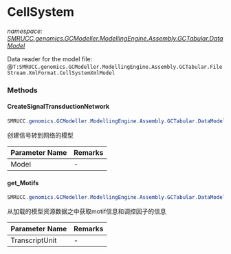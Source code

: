 ﻿# CellSystem
_namespace: [SMRUCC.genomics.GCModeller.ModellingEngine.Assembly.GCTabular.DataModel](./index.md)_

Data reader for the model file: @``T:SMRUCC.genomics.GCModeller.ModellingEngine.Assembly.GCTabular.FileStream.XmlFormat.CellSystemXmlModel``



### Methods

#### CreateSignalTransductionNetwork
```csharp
SMRUCC.genomics.GCModeller.ModellingEngine.Assembly.GCTabular.DataModel.CellSystem.CreateSignalTransductionNetwork(SMRUCC.genomics.GCModeller.Assembly.GCMarkupLanguage.BacterialModel)
```
创建信号转到网络的模型

|Parameter Name|Remarks|
|--------------|-------|
|Model|-|


#### get_Motifs
```csharp
SMRUCC.genomics.GCModeller.ModellingEngine.Assembly.GCTabular.DataModel.CellSystem.get_Motifs(SMRUCC.genomics.GCModeller.ModellingEngine.Assembly.GCTabular.FileStream.TranscriptUnit)
```
从加载的模型资源数据之中获取motif信息和调控因子的信息

|Parameter Name|Remarks|
|--------------|-------|
|TranscriptUnit|-|



